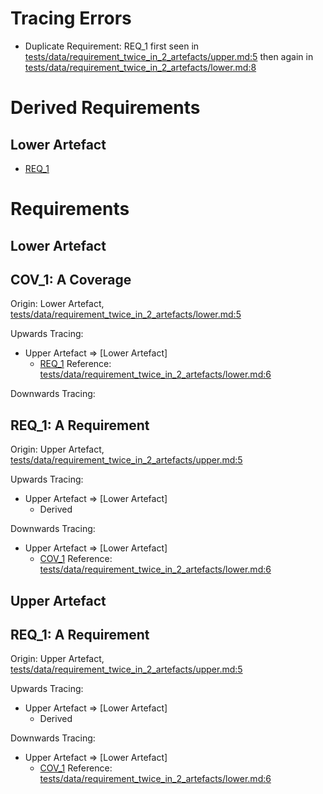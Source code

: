 

# Tracing Errors

*   Duplicate Requirement: REQ_1
    first seen in [tests/data/requirement_twice_in_2_artefacts/upper.md:5](../tests/data/requirement_twice_in_2_artefacts/upper.md?plain=1#L5)
    then again in [tests/data/requirement_twice_in_2_artefacts/lower.md:8](../tests/data/requirement_twice_in_2_artefacts/lower.md?plain=1#L8)


# Derived Requirements


## Lower Artefact

*   [REQ_1](#req_1-a-requirement "A Requirement")


# Requirements

## Lower Artefact

## COV_1: A Coverage

Origin: Lower Artefact, [tests/data/requirement_twice_in_2_artefacts/lower.md:5](../tests/data/requirement_twice_in_2_artefacts/lower.md?plain=1#L5)

Upwards Tracing:
*   Upper Artefact => [Lower Artefact]
    *   [REQ_1](#req_1-a-requirement "A Requirement")
        Reference: [tests/data/requirement_twice_in_2_artefacts/lower.md:6](../tests/data/requirement_twice_in_2_artefacts/lower.md?plain=1#L6)

Downwards Tracing:

## REQ_1: A Requirement

Origin: Upper Artefact, [tests/data/requirement_twice_in_2_artefacts/upper.md:5](../tests/data/requirement_twice_in_2_artefacts/upper.md?plain=1#L5)

Upwards Tracing:
*   Upper Artefact => [Lower Artefact]
    *   Derived

Downwards Tracing:
*   Upper Artefact => [Lower Artefact]
    *   [COV_1](#cov_1-a-coverage "A Coverage")
        Reference: [tests/data/requirement_twice_in_2_artefacts/lower.md:6](../tests/data/requirement_twice_in_2_artefacts/lower.md?plain=1#L6)
## Upper Artefact

## REQ_1: A Requirement

Origin: Upper Artefact, [tests/data/requirement_twice_in_2_artefacts/upper.md:5](../tests/data/requirement_twice_in_2_artefacts/upper.md?plain=1#L5)

Upwards Tracing:
*   Upper Artefact => [Lower Artefact]
    *   Derived

Downwards Tracing:
*   Upper Artefact => [Lower Artefact]
    *   [COV_1](#cov_1-a-coverage "A Coverage")
        Reference: [tests/data/requirement_twice_in_2_artefacts/lower.md:6](../tests/data/requirement_twice_in_2_artefacts/lower.md?plain=1#L6)
